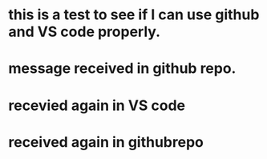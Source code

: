 # this is a test to see if I can use github and VS code properly.

# message received in github repo.

# recevied again in VS code

# received again in githubrepo 
